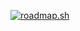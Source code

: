 <a href="https://roadmap.sh"><img src="https://api.roadmap.sh/v1-badge/wide/64a73fc01dadb37b72b49920?variant=dark" alt="roadmap.sh"/></a>
